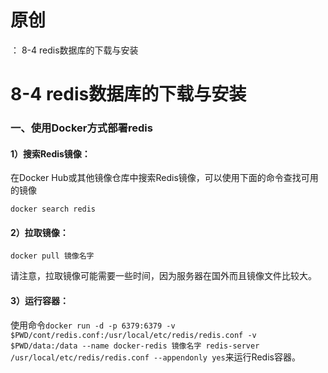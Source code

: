 # 原创
：  8-4 redis数据库的下载与安装

# 8-4 redis数据库的下载与安装

### 一、使用Docker方式部署redis

#### 1）搜索Redis镜像：

在Docker Hub或其他镜像仓库中搜索Redis镜像，可以使用下面的命令查找可用的镜像

```
docker search redis
```

#### 2）拉取镜像：

```
docker pull 镜像名字
```

请注意，拉取镜像可能需要一些时间，因为服务器在国外而且镜像文件比较大。

#### 3）运行容器：

使用命令`docker run -d -p 6379:6379 -v $PWD/cont/redis.conf:/usr/local/etc/redis/redis.conf -v $PWD/data:/data --name docker-redis 镜像名字 redis-server /usr/local/etc/redis/redis.conf --appendonly yes`来运行Redis容器。
